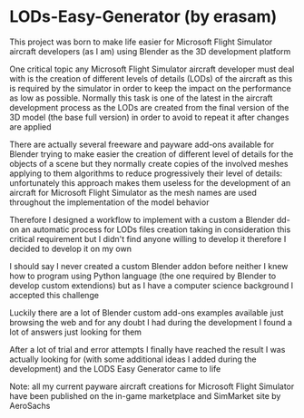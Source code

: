 # LODs-Easy-Generator (by erasam)

This project was born to make life easier for Microsoft Flight Simulator aircraft developers (as I am) using Blender as the 3D development platform

One critical topic any Microsoft Flight Simulator aircraft developer must deal with is the creation of different levels of details (LODs) of the aircraft as this is required by the simulator in order to keep the impact on the performance as low as possible.
Normally this task is one of the latest in the aircraft development process as the LODs are created from the final version of the 3D model (the base full version) in order to avoid to repeat it after changes are applied

There are actually several freeware and payware add-ons available for Blender trying to make easier the creation of different level of details for the objects of a scene but they normally create copies of the involved meshes applying to them algorithms to reduce progressively their level of details: unfortunately this approach makes them useless for the development of an aircraft for Microsoft Flight Simulator as the mesh names are used throughout the implementation of the model behavior

Therefore I designed a workflow to implement with a custom a Blender dd-on an automatic process for LODs files creation taking in consideration this critical requirement but I didn't find anyone willing to develop it therefore I decided to develop it on my own

I should say I never created a custom Blender addon before neither I knew how to program using Python language (the one required by Blender to develop custom extendions) but as I have a computer science background I accepted this challenge

Luckily there are a lot of Blender custom add-ons examples available just browsing the web and for any doubt I had during the development I found a lot of answers just looking for them

After a lot of trial and error attempts I finally have reached the result I was actually looking for (with some additional ideas I added during the development) and the LODS Easy Generator came to life

Note: all my current payware aircraft creations for Microsoft Flight Simulator have been published on the in-game marketplace and SimMarket site by AeroSachs 
